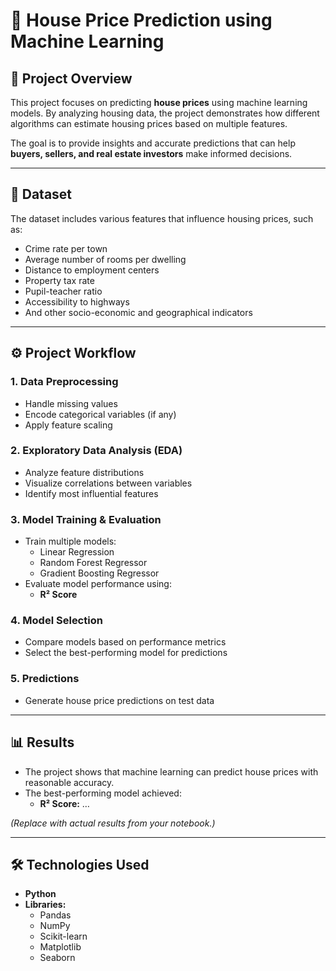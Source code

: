 # 🏡 House Price Prediction using Machine Learning  

## 📌 Project Overview  
This project focuses on predicting **house prices** using machine learning models. By analyzing housing data, the project demonstrates how different algorithms can estimate housing prices based on multiple features.  

The goal is to provide insights and accurate predictions that can help **buyers, sellers, and real estate investors** make informed decisions.  

---

## 📂 Dataset  
The dataset includes various features that influence housing prices, such as:  
- Crime rate per town  
- Average number of rooms per dwelling  
- Distance to employment centers  
- Property tax rate  
- Pupil-teacher ratio  
- Accessibility to highways  
- And other socio-economic and geographical indicators  

---

## ⚙️ Project Workflow  

### 1. Data Preprocessing  
- Handle missing values  
- Encode categorical variables (if any)  
- Apply feature scaling  

### 2. Exploratory Data Analysis (EDA)  
- Analyze feature distributions  
- Visualize correlations between variables  
- Identify most influential features  

### 3. Model Training & Evaluation  
- Train multiple models:  
  - Linear Regression  
  - Random Forest Regressor  
  - Gradient Boosting Regressor  
- Evaluate model performance using:  
  - **R² Score**  

### 4. Model Selection  
- Compare models based on performance metrics  
- Select the best-performing model for predictions  

### 5. Predictions  
- Generate house price predictions on test data  

---

## 📊 Results  
- The project shows that machine learning can predict house prices with reasonable accuracy.  
- The best-performing model achieved:  
  - **R² Score:** …  

*(Replace with actual results from your notebook.)*  

---

## 🛠️ Technologies Used  
- **Python**  
- **Libraries:**  
  - Pandas  
  - NumPy  
  - Scikit-learn  
  - Matplotlib  
  - Seaborn  
